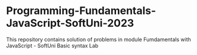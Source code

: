 # Programming-Fundamentals-JavaScript-SoftUni-2023
This repository contains solution of problems in module Fumdamentals with JavaScript - SoftUni
Basic syntax Lab
